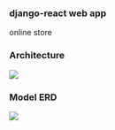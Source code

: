 ### django-react web app
online store

### Architecture
<img src="https://ibb.co/kSxmN1n">

### Model ERD 
<img src="https://i.ibb.co/FXhwRrJ/er.png">

